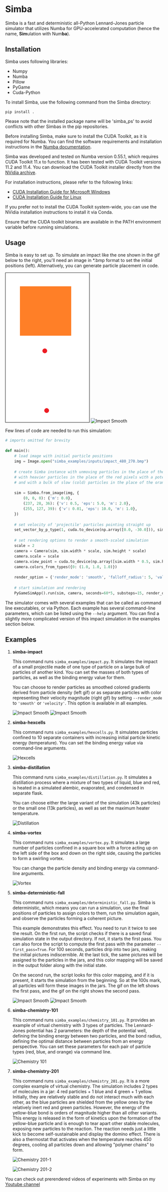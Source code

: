 # Simba

Simba is a fast and deterministic all-Python Lennard-Jones particle simulator that utilizes Numba for GPU-accelerated computation (hence the name, **Sim**ulation with Num**ba**).

## Installation
Simba uses following libraries:

* Numpy
* Numba
* Pillow
* PyGame
* Cuda-Python

To install Simba, use the following command from the Simba directory:

```shell
pip install .
```

Please note that the installed package name will be 'simba_ps' to avoid conflicts with other Simbas in the pip repositories.

Before installing Simba, make sure to install the CUDA Toolkit, as it is required for Numba. You can find the software requirements and installation instructions in the [Numba documentation](https://numba.readthedocs.io/en/stable/cuda/overview.html#software).

Simba was developed and tested on Numba version 0.55.1, which requires CUDA Toolkit 11.x to function. It has been tested with CUDA Toolkit versions 11.2 and 11.4. You can download the CUDA Toolkit installer directly from the [NVidia archive](https://developer.nvidia.com/cuda-11-4-4-download-archive).

For installation instructions, please refer to the following links:
- [CUDA Installation Guide for Microsoft Windows](https://docs.nvidia.com/cuda/cuda-installation-guide-microsoft-windows/index.html) 
- [CUDA Installation Guide for Linux](https://docs.nvidia.com/cuda/cuda-installation-guide-linux/index.html) 

If you prefer not to install the CUDA Toolkit system-wide, you can use the NVidia installation instructions to install it via Conda.

Ensure that the CUDA toolkit binaries are available in the PATH environment variable before running simulations.

## Usage

Simba is easy to set up. To simulate an impact like the one shown in the gif below to the right, you'll need an image in *.bmp format to set the initial positions (left). Alternatively, you can generate particle placement in code.

![Impact Smooth](simba_examples/inputs/impact_480_270.bmp) ![Impact Smooth](images/impact_smooth.gif)

Few lines of code are needed to run this simulation:

```python
# imports omitted for brevity

def main():
    # load image with initial particle positions
    img = Image.open("simba_examples/inputs/impact_480_270.bmp")

    # create Simba instance with unmoving particles in the place of the black pixels,
    # with heavier particles in the place of the red pixels with a potential well depth of 5.0,
    # and with a bulk of slow (cold) particles in the place of the orange pixels with a potential well depth of 10.0

    sim = Simba.from_image(img, {
        (0, 0, 0): {'m': 0.0},
        (237, 28, 36): {'v': 0.5, 'eps': 5.0, 'm': 2.0},
        (255, 127, 39): {'v': 0.01, 'eps': 10.0, 'm': 1.0},
    })

    # set velocity of 'projectile' particles pointing straight up
    set_vector_by_p_type(1, cuda.to_device(np.array([0.0, -30.0])), sim.particle_count, sim.p_types, sim.velocities)

    # set rendering options to render a smooth-scaled simulation
    scale = 2
    camera = Camera(sim, sim.width * scale, sim.height * scale)
    camera.scale = scale
    camera.view_point = cuda.to_device(np.array([sim.width * 0.5, sim.height * 0.5]))
    camera.colors_from_types({0: (1.0, 1.0, 1.0)})

    render_option = {'render_mode': 'smooth', 'falloff_radius': 5, 'value_max': 7}

    # start simulation and rendering
    PyGameSimApp().run(sim, camera, seconds=60*5, substeps=15, render_options=render_option)
```

The simulator comes with several examples that can be called as command line executables, or via Python. Each example has several command-line parameters, which can be listed using the `--help` argument. You can find a slightly more complicated version of this impact simulation in the examples section below.

## Examples

1. **simba-impact**

   This command runs `simba_examples/impact.py`. It simulates the impact of a small projectile made of one type of particle on a large bulk of particles of another kind. You can set the masses of both types of particles, as well as the binding energy value for them.

   You can choose to render particles as smoothed colored gradients derived from particle density (left gif) or as separate particles with color representing their velocity magnitude (right gif) by setting `--render_mode` to `'smooth'` or `'velocity'`. This option is available in all examples.
  
    ![Impact Smooth](images/impact_smooth.gif) ![Impact Smooth](images/impact_vel.gif)


2. **simba-hexcells**

   This command runs `simba_examples/hexcells.py`. It simulates particles confined to 10 separate containers with increasing initial particle kinetic energy (temperature). You can set the binding energy value via command-line arguments.

   ![Hexcells](images/hexcells.gif)


3. **simba-distillation**

   This command runs `simba_examples/distillation.py`. It simulates a distillation process where a mixture of two types of liquid, blue and red, is heated in a simulated alembic, evaporated, and condensed in separate flask.

   You can choose either the large variant of the simulation (43k particles) or the small one (13k particles), as well as set the maximum heater temperature.
   
    ![Distillation](images/distillation.gif)


4. **simba-vortex**

   This command runs `simba_examples/vortex.py`. It simulates a large number of particles confined in a square box with a force acting up on the left side of the box and down on the right side, causing the particles to form a swirling vortex.

   You can change the particle density and binding energy via command-line arguments.

   ![Vortex](images/vortex.gif)

5. **simba-deterministic-fall**

   This command runs `simba_examples/deterministic_fall.py`. Simba is deterministic, which means you can run a simulation, use the final positions of particles to assign colors to them, run the simulation again, and observe the particles forming a coherent picture.

   This example demonstrates this effect. You need to run it twice to see the result. On the first run, the script checks if there is a saved final simulation state in the output directory. If not, it starts the first pass. You can also force the script to compute the first pass with the parameter `--first_pass=True`. For 100 seconds, particles drip into two jars, making the initial pictures indiscernible. At the last tick, the same pictures will be assigned to the particles in the jars, and this color mapping will be saved in the output folder along with the initial state.

   On the second run, the script looks for this color mapping, and if it is present, it starts the simulation from the beginning. So at the 100s mark, all particles will form these images in the jars. The gif on the left shows the first pass, and the gif on the right shows the second pass.

   ![Impact Smooth](images/det_fall_1.gif) ![Impact Smooth](images/det_fall_2.gif)


6. **simba-chemistry-101**

   This command runs `simba_examples/chemistry_101.py`. It provides an example of virtual chemistry with 3 types of particles. The Lennard-Jones potential has 2 parameters: the depth of the potential well, defining the binding energy between two particles, and the bond radius, defining the optimal distance between particles from an energy perspective. You can set these parameters for each pair of particle types (red, blue, and orange) via command line.
   
   ![Chemistry 101](images/chem_101_1.gif)


7. **simba-chemistry-201**

   This command runs `simba_examples/chemistry_201.py`. It is a more complex example of virtual chemistry. The simulation includes 2 types of molecules in a jar: 4 red particles + 1 blue and 4 green + 1 yellow. Initially, they are relatively stable and do not interact much with each other, as the blue particles are shielded from the yellow ones by the relatively inert red and green particles. However, the energy of the yellow-blue bond is orders of magnitude higher than all other variants. This energy is released in the form of kinetics upon the formation of the yellow-blue particle and is enough to tear apart other stable molecules, exposing new particles to the reaction. The reaction needs just a little kick to become self-sustainable and display the domino effect. There is also a thermostat that activates when the temperature reaches 450 degrees, cooling all particles down and allowing "polymer chains" to form.

   ![Chemistry 201-1](images/chem_201_1.gif)

   ![Chemistry 201-2](images/chem_201_2.gif)


You can check out prerendered videos of experiments with Simba on my [Youtube channel](https://www.youtube.com/channel/UCBH_7JOXlyvVJO_bkj-vXNA) 